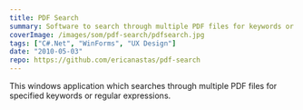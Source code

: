 ```yaml
---
title: PDF Search
summary: Software to search through multiple PDF files for keywords or regular expressions
coverImage: /images/som/pdf-search/pdfsearch.jpg
tags: ["C#.Net", "WinForms", "UX Design"]
date: "2010-05-03"
repo: https://github.com/ericanastas/pdf-search
---
```


This windows application which searches through multiple PDF files for specified keywords or regular expressions.
